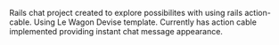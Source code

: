 Rails chat project created to explore possibilites with using rails action-cable. Using Le Wagon Devise template.
Currently has action cable implemented providing instant chat message appearance.
